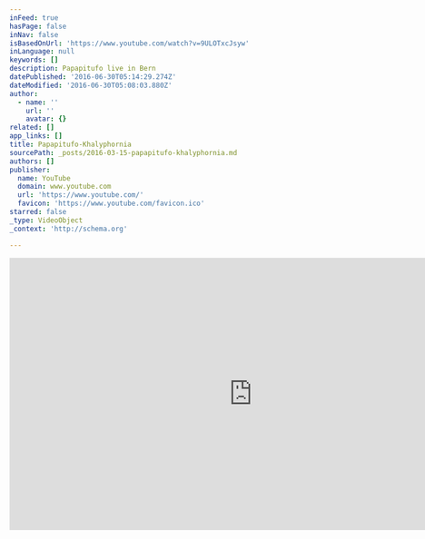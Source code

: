 ```yaml
---
inFeed: true
hasPage: false
inNav: false
isBasedOnUrl: 'https://www.youtube.com/watch?v=9ULOTxcJsyw'
inLanguage: null
keywords: []
description: Papapitufo live in Bern
datePublished: '2016-06-30T05:14:29.274Z'
dateModified: '2016-06-30T05:08:03.880Z'
author:
  - name: ''
    url: ''
    avatar: {}
related: []
app_links: []
title: Papapitufo-Khalyphornia
sourcePath: _posts/2016-03-15-papapitufo-khalyphornia.md
authors: []
publisher:
  name: YouTube
  domain: www.youtube.com
  url: 'https://www.youtube.com/'
  favicon: 'https://www.youtube.com/favicon.ico'
starred: false
_type: VideoObject
_context: 'http://schema.org'

---
```

<iframe src="https://cdn.embedly.com/widgets/media.html?src=https%3A%2F%2Fwww.youtube.com%2Fembed%2F9ULOTxcJsyw%3Ffeature%3Doembed&amp;url=https%3A%2F%2Fwww.youtube.com%2Fwatch%3Fv%3D9ULOTxcJsyw&amp;image=https%3A%2F%2Fi.ytimg.com%2Fvi%2F9ULOTxcJsyw%2Fhqdefault.jpg&amp;key=b7d04c9b404c499eba89ee7072e1c4f7&amp;type=text%2Fhtml&amp;schema=youtube" width="854" height="480" scrolling="no" frameborder="0" allowfullscreen="allowfullscreen" style=""></iframe>